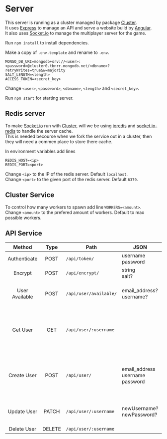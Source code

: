 # Server

This server is running as a cluster managed by package [Cluster](https://www.npmjs.com/package/cluster).  
It uses [Express](https://www.npmjs.com/package/express) to manage an API and serve a website build by [Angular](https://www.npmjs.com/package/@angular/cli).  
It also uses [Socket.io](https://www.npmjs.com/package/socket.io) to manage the multiplayer server for the game.

Run `npm install` to install dependencies.

Make a copy of `.env.template` and rename to `.env`.  
```
MONGO_DB_URI=mongodb+srv://<user>:<password>@cluster0.tbnrr.mongodb.net/<dbname>?retryWrites=true&w=majority
SALT_LENGTH=<length>
ACCESS_TOKEN=<secret_key>
```  
Change `<user>`, `<password>`, `<dbname>`, `<length>` and `<secret_key>`.

Run `npm start` for starting server.

## Redis server

To make [Socket.io](https://www.npmjs.com/package/socket.io) run with [Cluster](https://www.npmjs.com/package/cluster), will we be using [ioredis](https://www.npmjs.com/package/ioredis) and [socket.io-redis](https://www.npmjs.com/package/socket.io-redis) to handle the server cache.  
This is needed becourse when we fork the service out in a cluster, then they will need a commen place to store there cache.

In environment variables add lines  
```
REDIS_HOST=<ip>
REDIS_PORT=<port>
```  
Change `<ip>` to the IP of the redis server. Default `localhost`.  
Change `<port>` to the given port of the redis server. Default `6379`.

## Cluster Service

To control how many workers to spawn add line `WORKERS=<amount>`.  
Change `<amount>` to the prefered amount of workers. Default to max possible workers.

## API Service

| Method | Type | Path | JSON | RETURN | ERROR | Authentication |
|:------:|:----:| ---- | ---- | ------ | ----- |:--------------:|
|Authenticate|POST|`/api/token/`|username<br>password|token||False|
|Encrypt|POST|`/api/encrypt/`|string<br>salt?|cypher<br>salt||False|
|User Available|POST|`/api/user/available/`|email_address?<br>username?|available: {<br>&nbsp;&nbsp;&nbsp;&nbsp;email_address?<br>&nbsp;&nbsp;&nbsp;&nbsp;username?<br>}|error: {<br>&nbsp;&nbsp;&nbsp;&nbsp;email_address?<br>&nbsp;&nbsp;&nbsp;&nbsp;username?<br>}|False|
|Get User|GET|`/api/user/:username`||_id<br>email_address<br>username<br>password<br>password_salt<br>created_on<br>last_sign_on||True|
|Create User|POST|`/api/user/`|email_address<br>username<br>password|_id<br>email_address<br>username<br>password<br>password_salt<br>created_on<br>last_sign_on|error: {<br>&nbsp;&nbsp;&nbsp;&nbsp;email_address?<br>&nbsp;&nbsp;&nbsp;&nbsp;username?<br>&nbsp;&nbsp;&nbsp;&nbsp;password?<br>}|False|
|Update User|PATCH|`/api/user/:username`|newUsername?<br>newPassword?|updated|error: {<br>&nbsp;&nbsp;&nbsp;&nbsp;username?<br>&nbsp;&nbsp;&nbsp;&nbsp;password?<br>}|True|
|Delete User|DELETE|`/api/user/:username`||deleted||True|
